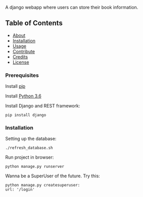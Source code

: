 A django webapp where users can store their book information.

## Table of Contents

- [About](#about)
- [Installation](#installation)
- [Usage](#usage)   
- [Contribute](#contribute)
- [Credits](#credits)
- [License](#license)

### Prerequisites
Install [pip](https://packaging.python.org/installing/)

Install [Python 3.6](https://www.python.org/downloads/)

Install Django and REST framework:
```
pip install django
```
### Installation
Setting up the database:

```
./refresh_database.sh
```
Run project in browser:

```
python manage.py runserver
```

Wanna be a SuperUser of the future. Try this:

```
python manage.py createsuperuser:
url: '/login'
```

